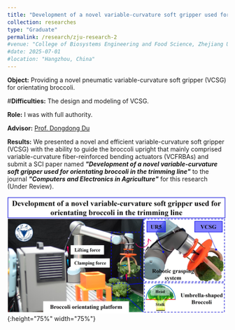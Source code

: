 ```yaml
---
title: "Development of a novel variable-curvature soft gripper used for orientating broccoli in the trimming line (December 2022 - August 2024)"
collection: researches
type: "Graduate"
permalink: /research/zju-research-2
#venue: "College of Biosystems Engineering and Food Science, Zhejiang University"
#date: 2025-07-01
#location: "Hangzhou, China"
---
```


**Object:** Providing a novel pneumatic variable-curvature soft gripper (VCSG) for orientating broccoli.

#**Difficulties:** The design and modeling of VCSG.

**Role:** I was with full authority.

**Advisor:** [Prof. Dongdong Du](https://person.zju.edu.cn/Dudd)

**Results:** We presented a novel and efficient variable-curvature soft gripper (VCSG) with the ability to guide the broccoli upright that mainly comprised variable-curvature fiber-reinforced bending actuators (VCFRBAs) and submit a SCI paper named ***"Development of a novel variable-curvature soft gripper used for orientating broccoli in the trimming line"*** to the journal ***"Computers and Electronics in Agriculture"*** for this research (Under Review).

![VCSG Graphical Abstract](../images/VCSGGraphicalAbstract.jpg "VCSG Graphical abstract"){:height="75%" width="75%"} 
<!--<video src="../images/VCSGSupplementaryVideo1.mp4" autoplay="true" controls="controls" width="800" height="450">
</video>
<video src="../images/VCSGSupplementaryVideo2.mp4" autoplay="true" controls="controls" width="800" height="450">
</video>-->
